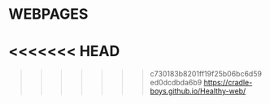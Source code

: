 # WEBPAGES

<<<<<<< HEAD
=======

>>>>>>> c730183b8201ff19f25b06bc6d59ed0dcdbda6b9
https://cradle-boys.github.io/Healthy-web/
